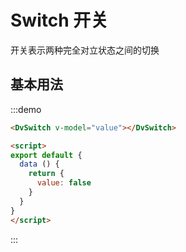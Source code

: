 # Switch 开关
开关表示两种完全对立状态之间的切换

## 基本用法

:::demo
```html
<DvSwitch v-model="value"></DvSwitch>

<script>
export default {
  data () {
    return {
      value: false
    }
  }
}
</script>
```
:::